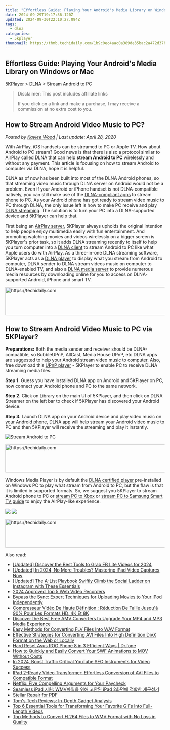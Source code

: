 ```yaml
---
title: "Effortless Guide: Playing Your Android's Media Library on Windows or Mac"
date: 2024-09-29T19:17:36.120Z
updated: 2024-09-30T22:10:27.094Z
tags:
  - dlna
categories:
  - 5kplayer
thumbnail: https://thmb.techidaily.com/1b9c0ec4aac0a389de35bac2a472d37b33435d994c1a8448795d8b564ff658a3.jpg
---
```


## Effortless Guide: Playing Your Android's Media Library on Windows or Mac

[5KPlayer](https://tools.techidaily.com/5kplayer/products/) \> [DLNA](https://tools.techidaily.com/5kplayer/dlna/) \> Stream Android to PC

>  Disclaimer: This post includes affiliate links
>
>  If you click on a link and make a purchase, I may receive a commission at no extra cost to you.
>

## How to Stream Android Video Music to PC?

 _Posted by [Kaylee Wood](https://www.quora.com/profile/Amanda-Hu-21) | Last update: April 28, 2020_

With AirPlay, iOS handsets can be streamed to PC or Apple TV. How about Android to PC stream? Good news is that there is also a protocol similar to AirPlay called DLNA that can help **stream Android to PC** wirelessly and without any payment. This article is focusing on how to stream Android to computer via DLNA, hope it is helpful.

DLNA as of now has been built into most of the DLNA Android phones, so that streaming video music through DLNA server on Android would not be a problem. Even if your Android or iPhone handset is not DLNA-compatible natively, you can still make use of the [DLNA-compliant apps](https://tools.techidaily.com/5kplayer/dlna/) to stream phone to PC. As your Android phone has got ready to stream video music to PC through DLNA, the only issue left is how to make PC receive and play [DLNA streaming](https://tools.techidaily.com/5kplayer/dlna/). The solution is to turn your PC into a DLNA-supported device and 5KPlayer can help that.

First being an [AirPlay server](https://tools.techidaily.com/5kplayer/airplay/), 5KPlayer always upholds the original intention to help people enjoy multimedia easily with fun entertainment. And promoting watching movies and videos wirelessly on a bigger screen is 5KPlayer's prior task, so it adds DLNA streaming recently to itself to help you turn computer into a [DLNA client](https://tools.techidaily.com/5kplayer/dlna/) to stream Android to PC like what Apple users do with AirPlay. As a three-in-one DLNA streaming software, 5KPlayer acts as a [DLNA player](https://tools.techidaily.com/5kplayer/dlna/) to display what you stream from Android to computer, DLNA sender to DLNA stream videos music on computer to DLNA-enabled TV, and also a [DLNA media server](https://tools.techidaily.com/5kplayer/dlna/) to provide numerous media resources by downloading online for you to access on DLNA-supported Android, iPhone and smart TV.

<!-- affiliate ads begin -->
<a href="https://imp.i357552.net/c/5597632/947750/11832" target="_top" id="947750">
  <img src="//a.impactradius-go.com/display-ad/11832-947750" border="0" alt="https://techidaily.com" width="728" height="90"/>
</a>
<img height="0" width="0" src="https://imp.i357552.net/i/5597632/947750/11832" style="position:absolute;visibility:hidden;" border="0" />
<!-- affiliate ads end -->

## How to Stream Android Video Music to PC via 5KPlayer?

**Preparations:** Both the media sender and receiver should be DLNA-compatible, so BubbleUPnP, AllCast, Media House UPnP, etc DLNA apps are suggested to help your Android stream video music to computer. Also, free download this [UPnP player](https://tools.techidaily.com/5kplayer/dlna/) \- 5KPlayer to enable PC to receive DLNA streaming media files.

**Step 1.** Guess you have installed DLNA app on Android and 5KPlayer on PC, now connect your Android phone and PC to the same network.

**Step 2.** Click on Library on the main UI of 5KPlayer, and then click on DLNA Streamer on the left bar to check if 5KPlayer has discovered your Android device.

**Step 3.** Launch DLNA app on your Android device and play video music on your Android phone, DLNA app will help stream your Android video music to PC and then 5KPlayer will receive the streaming and play it instantly.

![Stream Android to PC](https://www.5kplayer.com/dlna/img/dlna-player.jpg) 

<!-- affiliate ads begin -->
<a href="https://unicoeye.pxf.io/c/5597632/2134246/18498" target="_top" id="2134246">
  <img src="//a.impactradius-go.com/display-ad/18498-2134246" border="0" alt="https://techidaily.com" width="728" height="90"/>
</a>
<img height="0" width="0" src="https://unicoeye.pxf.io/i/5597632/2134246/18498" style="position:absolute;visibility:hidden;" border="0" />
<!-- affiliate ads end -->

Windows Media Player is by default the [DLNA certified player](https://tools.techidaily.com/5kplayer/dlna/) pre-installed on Windows PC to play what stream from Android to PC, but the flaw is that it is limited in supported formats. So, we suggest you 5KPlayer to stream Android phone to PC or [stream PC to Xbox](https://tools.techidaily.com/5kplayer/dlna/) or [stream PC to Samsung Smart TV guide](https://tools.techidaily.com/5kplayer/dlna/) to enjoy the AirPlay-like experience.

[![](https://www.5kplayer.com/dlna/../button/freedownwhitewin.png)](https://tools.techidaily.com/5kplayer/products/) [![](https://www.5kplayer.com/dlna/../button/freedownbackmac.png)](https://tools.techidaily.com/5kplayer/products/)

<!-- affiliate ads begin -->
<a href="https://appsumo.8odi.net/c/5597632/2068426/7443" target="_top" id="2068426">
  <img src="//a.impactradius-go.com/display-ad/7443-2068426" border="0" alt="https://techidaily.com" width="728" height="90"/>
</a>
<img height="0" width="0" src="https://appsumo.8odi.net/i/5597632/2068426/7443" style="position:absolute;visibility:hidden;" border="0" />
<!-- affiliate ads end -->

<ins class="adsbygoogle"
     style="display:block"
     data-ad-format="autorelaxed"
     data-ad-client="ca-pub-7571918770474297"
     data-ad-slot="1223367746"></ins>

<ins class="adsbygoogle"
     style="display:block"
     data-ad-client="ca-pub-7571918770474297"
     data-ad-slot="8358498916"
     data-ad-format="auto"
     data-full-width-responsive="true"></ins>

<span class="atpl-alsoreadstyle">Also read:</span>
<div><ul>
<li><a href="https://facebook-videos.techidaily.com/updated-discover-the-best-tools-to-grab-fb-lite-videos-for-2024/"><u>[Updated] Discover the Best Tools to Grab FB Lite Videos for 2024</u></a></li>
<li><a href="https://screen-sharing-recording.techidaily.com/updated-in-2024-no-more-troubles-mastering-ipad-video-captures-now/"><u>[Updated] In 2024, No More Troubles? Mastering iPad Video Captures Now</u></a></li>
<li><a href="https://instagram-videos.techidaily.com/updated-the-a-list-playbook-swiftly-climb-the-social-ladder-on-instagram-with-these-essentials/"><u>[Updated] The A-List Playbook Swiftly Climb the Social Ladder on Instagram with These Essentials</u></a></li>
<li><a href="https://screen-mirroring-recording.techidaily.com/2024-approved-top-5-web-video-recorders/"><u>2024 Approved Top 5 Web Video Recorders</u></a></li>
<li><a href="https://media-tips.techidaily.com/bypass-the-sync-expert-techniques-for-uploading-movies-to-your-ipod-independently/"><u>Bypass the Sync: Expert Techniques for Uploading Movies to Your iPod Independently</u></a></li>
<li><a href="https://discover-docs.techidaily.com/compresseur-video-de-haute-definition-reduction-de-taille-jusqua-90-pour-les-formats-hd-4k-et-8k/"><u>Compresseur Vidéo De Haute Définition : Réduction De Taille Jusqu'à 90% Pour Les Formats HD, 4K Et 8K</u></a></li>
<li><a href="https://media-tips.techidaily.com/discover-the-best-free-amv-converters-to-upgrade-your-mp4-and-mp3-media-experience/"><u>Discover the Best Free AMV Converters to Upgrade Your MP4 and MP3 Media Experience</u></a></li>
<li><a href="https://media-tips.techidaily.com/easy-methods-for-converting-flv-files-into-wav-format/"><u>Easy Methods for Converting FLV Files Into WAV Format</u></a></li>
<li><a href="https://media-tips.techidaily.com/effective-strategies-for-converting-avi-files-into-high-definition-divx-format-on-the-web-or-locally/"><u>Effective Strategies for Converting AVI Files Into High Definition DivX Format on the Web or Locally</u></a></li>
<li><a href="https://techidaily.com/hard-reset-asus-rog-phone-8-in-3-efficient-ways-drfone-by-drfone-reset-android-reset-android/"><u>Hard Reset Asus ROG Phone 8 in 3 Efficient Ways | Dr.fone</u></a></li>
<li><a href="https://media-tips.techidaily.com/how-to-quickly-and-easily-convert-your-swf-animations-to-mov-without-costs/"><u>How to Quickly and Easily Convert Your SWF Animations to MOV Without Costs</u></a></li>
<li><a href="https://youtube-docs.techidaily.com/24-boost-traffic-critical-youtube-seo-instruments-for-video-success/"><u>In 2024, Boost Traffic Critical YouTube SEO Instruments for Video Success</u></a></li>
<li><a href="https://media-tips.techidaily.com/ipad-2-ready-video-transformer-effortless-conversion-of-avi-files-to-compatible-format/"><u>IPad 2-Ready Video Transformer: Effortless Conversion of AVI Files to Compatible Format</u></a></li>
<li><a href="https://buynow-info.techidaily.com/netflix-five-compelling-arguments-for-your-paycheck/"><u>Netflix: Five Compelling Arguments for Your Paycheck</u></a></li>
<li><a href="https://media-tips.techidaily.com/seamless-ipad-wmv-ipad-2/"><u>Seamless iPad 지원: WMV파일을 위해 고안된 iPad 2화면에 적합한 재구성기</u></a></li>
<li><a href="https://tools.techidaily.com/stellarinfo/repair-for-pdf/"><u>Stellar Repair for PDF</u></a></li>
<li><a href="https://hardware-tips.techidaily.com/toms-tech-reviews-in-depth-gadget-analysis/"><u>Tom's Tech Reviews: In-Depth Gadget Analysis</u></a></li>
<li><a href="https://media-tips.techidaily.com/top-6-essential-tools-for-transforming-your-favorite-gifs-into-full-length-videos/"><u>Top 6 Essential Tools for Transforming Your Favorite GIFs Into Full-Length Videos</u></a></li>
<li><a href="https://media-tips.techidaily.com/top-methods-to-convert-h264-files-to-wmv-format-with-no-loss-in-quality/"><u>Top Methods to Convert H.264 Files to WMV Format with No Loss in Quality</u></a></li>
</ul></div>

